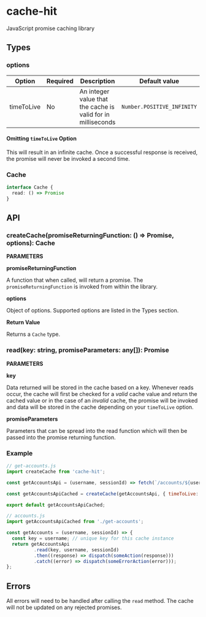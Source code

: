 # cache-hit

JavaScript promise caching library

## Types

### options

|Option          |Required|Description                                                     |Default value                |
|----------------|--------|----------------------------------------------------------------|-----------------------------|
|timeToLive      |  No    | An integer value that the cache is valid for in milliseconds   |`Number.POSITIVE_INFINITY`   |

#### Omitting `timeToLive` Option
This will result in an infinite cache. Once a successful response is received, the promise will never be invoked a second time.

### Cache

```ts
interface Cache {
  read: () => Promise
}
```

## API

### createCache(promiseReturningFunction: () => Promise, options): Cache

**PARAMETERS**

**promiseReturningFunction**

A function that when called, will return a promise. The `promiseReturningFunction` is invoked from within the library.

**options**

Object of options. Supported options are listed in the Types section.

**Return Value**

Returns a `Cache` type.

### read(key: string, promiseParameters: any[]): Promise

**PARAMETERS**

**key**

Data returned will be stored in the cache based on a key. Whenever reads occur, the cache will first be checked for a _valid_ cache value and return the cached value or in the case of an _invalid_ cache, the promise will be invoked and data will be stored in the cache depending on your `timeToLive` option.

**promiseParameters**

Parameters that can be spread into the read function which will then be passed into the promise returning function.

### Example
```js
// get-accounts.js
import createCache from 'cache-hit';

const getAccountsApi = (username, sessionId) => fetch(`/accounts/${username}`, { headers: { sessionId });

const getAccountsApiCached = createCache(getAccountsApi, { timeToLive: 15000 }); // timeToLive in milliseconds

export default getAccountsApiCached;
```

```js
// accounts.js
import getAccountsApiCached from './get-accounts';

const getAccounts = (username, sessionId) => {
  const key = username; // unique key for this cache instance
  return getAccountsApi
          .read(key, username, sessionId)
          .then((response) => dispatch(someAction(response)))
          .catch((error) => dispatch(someErrorAction(error)));
};
```

## Errors
All errors will need to be handled after calling the `read` method. The cache will not be updated on any rejected promises.
